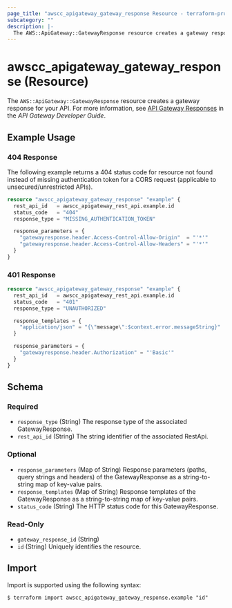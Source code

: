 ```yaml
---
page_title: "awscc_apigateway_gateway_response Resource - terraform-provider-awscc"
subcategory: ""
description: |-
  The AWS::ApiGateway::GatewayResponse resource creates a gateway response for your API. For more information, see API Gateway Responses https://docs.aws.amazon.com/apigateway/latest/developerguide/customize-gateway-responses.html#api-gateway-gatewayResponse-definition in the API Gateway Developer Guide.
---
```


# awscc_apigateway_gateway_response (Resource)

The ``AWS::ApiGateway::GatewayResponse`` resource creates a gateway response for your API. For more information, see [API Gateway Responses](https://docs.aws.amazon.com/apigateway/latest/developerguide/customize-gateway-responses.html#api-gateway-gatewayResponse-definition) in the *API Gateway Developer Guide*.

## Example Usage

### 404 Response
The following example returns a 404 status code for resource not found instead of missing authentication token for a CORS request (applicable to unsecured/unrestricted APIs).

```terraform
resource "awscc_apigateway_gateway_response" "example" {
  rest_api_id   = awscc_apigateway_rest_api.example.id
  status_code   = "404"
  response_type = "MISSING_AUTHENTICATION_TOKEN"

  response_parameters = {
    "gatewayresponse.header.Access-Control-Allow-Origin"  = "'*'"
    "gatewayresponse.header.Access-Control-Allow-Headers" = "'*'"
  }
}
```

### 401 Response

```terraform
resource "awscc_apigateway_gateway_response" "example" {
  rest_api_id   = awscc_apigateway_rest_api.example.id
  status_code   = "401"
  response_type = "UNAUTHORIZED"

  response_templates = {
    "application/json" = "{\"message\":$context.error.messageString}"
  }

  response_parameters = {
    "gatewayresponse.header.Authorization" = "'Basic'"
  }
}
```

<!-- schema generated by tfplugindocs -->
## Schema

### Required

- `response_type` (String) The response type of the associated GatewayResponse.
- `rest_api_id` (String) The string identifier of the associated RestApi.

### Optional

- `response_parameters` (Map of String) Response parameters (paths, query strings and headers) of the GatewayResponse as a string-to-string map of key-value pairs.
- `response_templates` (Map of String) Response templates of the GatewayResponse as a string-to-string map of key-value pairs.
- `status_code` (String) The HTTP status code for this GatewayResponse.

### Read-Only

- `gateway_response_id` (String)
- `id` (String) Uniquely identifies the resource.

## Import

Import is supported using the following syntax:

```shell
$ terraform import awscc_apigateway_gateway_response.example "id"
```
